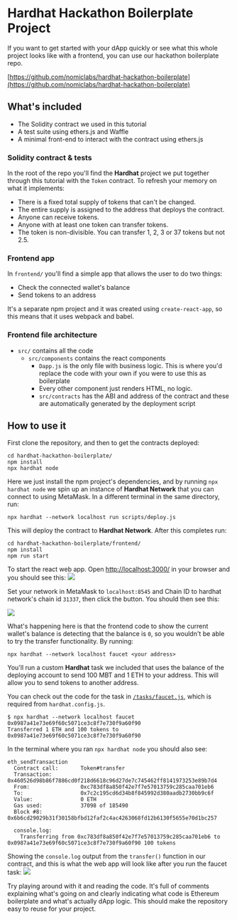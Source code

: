 # Hardhat Hackathon Boilerplate Project

If you want to get started with your dApp quickly or see what this whole project looks like with a frontend, you can use our hackathon boilerplate repo.

[https://github.com/nomiclabs/hardhat-hackathon-boilerplate](https://github.com/nomiclabs/hardhat-hackathon-boilerplate)

## What's included

- The Solidity contract we used in this tutorial
- A test suite using ethers.js and Waffle
- A minimal front-end to interact with the contract using ethers.js

### Solidity contract & tests

In the root of the repo you'll find the **Hardhat** project we put together through this tutorial with the `Token` contract. To refresh your memory on what it implements:

- There is a fixed total supply of tokens that can't be changed.
- The entire supply is assigned to the address that deploys the contract.
- Anyone can receive tokens.
- Anyone with at least one token can transfer tokens.
- The token is non-divisible. You can transfer 1, 2, 3 or 37 tokens but not 2.5.


### Frontend app
In `frontend/` you'll find a simple app that allows the user to do two things:
- Check the connected wallet's balance
- Send tokens to an address

It's a separate npm project and it was created using `create-react-app`, so this means that it uses webpack and babel.

### Frontend file architecture

- `src/` contains all the code
  - `src/components` contains the react components
    - `Dapp.js` is the only file with business logic. This is where you'd replace the code with your own if you were to use this as boilerplate
    - Every other component just renders HTML, no logic.
    - `src/contracts` has the ABI and address of the contract and these are automatically generated by the deployment script

## How to use it
First clone the repository, and then to get the contracts deployed:

```
cd hardhat-hackathon-boilerplate/
npm install
npx hardhat node
```

Here we just install the npm project's dependencies, and by running `npx hardhat node` we spin up an instance of **Hardhat Network** that you can connect to using MetaMask. In a different terminal in the same directory, run:
```
npx hardhat --network localhost run scripts/deploy.js
```
This will deploy the contract to **Hardhat Network**. After this completes run:
```
cd hardhat-hackathon-boilerplate/frontend/
npm install
npm run start
```

To start the react web app. Open [http://localhost:3000/](http://localhost:3000/) in your browser and you should see this:
![](/front-5.png)
 
Set your network in MetaMask to `localhost:8545` and Chain ID to hardhat network's chain id `31337`, then click the button. You should then see this:

![](/front-2.png)

What's happening here is that the frontend code to show the current wallet's balance is detecting that the balance is `0`, so you wouldn't be able to try the transfer functionality. By running:
```
npx hardhat --network localhost faucet <your address>
```

You'll run a custom **Hardhat** task we included that uses the balance of the deploying account to send 100 MBT and 1 ETH to your address. This will allow you to send tokens to another address.

You can check out the code for the task in [`/tasks/faucet.js`](https://github.com/nomiclabs/hardhat-hackathon-boilerplate/blob/master/tasks/faucet.js), which is required from `hardhat.config.js`. 

```
$ npx hardhat --network localhost faucet 0x0987a41e73e69f60c5071ce3c8f7e730f9a60f90
Transferred 1 ETH and 100 tokens to 0x0987a41e73e69f60c5071ce3c8f7e730f9a60f90
```

In the terminal where you ran `npx hardhat node` you should also see:

```{10-11}
eth_sendTransaction
  Contract call:       Token#transfer
  Transaction:         0x460526d98b86f7886cd0f218d6618c96d27de7c745462ff8141973253e89b7d4
  From:                0xc783df8a850f42e7f7e57013759c285caa701eb6
  To:                  0x7c2c195cd6d34b8f845992d380aadb2730bb9c6f
  Value:               0 ETH
  Gas used:            37098 of 185490
  Block #8:            0x6b6cd29029b31f30158bfbd12faf2c4ac4263068fd12b6130f5655e70d1bc257

  console.log:
    Transferring from 0xc783df8a850f42e7f7e57013759c285caa701eb6 to 0x0987a41e73e69f60c5071ce3c8f7e730f9a60f90 100 tokens
```

Showing the `console.log` output from the `transfer()` function in our contract, and this is what the web app will look like after you run the faucet task:
![](/front-6.png)

Try playing around with it and reading the code. It's full of comments explaining what's going on and clearly indicating what code is Ethereum boilerplate and what's actually dApp logic. This should make the repository easy to reuse for your project.
